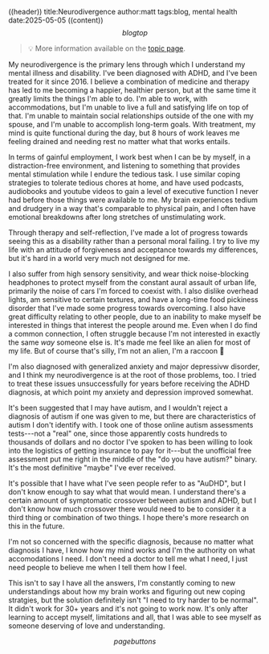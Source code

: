((header))
title:Neurodivergence
author:matt
tags:blog, mental health
date:2025-05-05
((content))
$$blogtop$$

> 💡 More information available on the [topic page](/topics/neurodivergence).

My neurodivergence is the primary lens through which I understand my mental illness and disability. I've been diagnosed with ADHD, and I've been treated for it since 2016. I believe a combination of medicine and therapy has led to me becoming a happier, healthier person, but at the same time it greatly limits the things I'm able to do. I'm able to work, with accommodations, but I'm unable to live a full and satisfying life on top of that. I'm unable to maintain social relationships outside of the one with my spouse, and I'm unable to accomplish long-term goals. With treatment, my mind is quite functional during the day, but 8 hours of work leaves me feeling drained and needing rest no matter what that works entails. 

In terms of gainful employment, I work best when I can be by myself, in a distraction-free environment, and listening to something that provides mental stimulation while I endure the tedious task. I use similar coping strategies to tolerate tedious chores at home, and have used podcasts, audiobooks and youtube videos to gain a level of executive function I never had before those things were available to me. My brain experiences tedium and drudgery in a way that's comparable to physical pain, and I often have emotional breakdowns after long stretches of unstimulating work.

Through therapy and self-reflection, I've made a lot of progress towards seeing this as a disability rather than a personal moral failing. I try to live my life with an attitude of forgiveness and acceptance towards my differences, but it's hard in a world very much not designed for me.

I also suffer from high sensory sensitivity, and wear thick noise-blocking headphones to protect myself from the constant aural assault of urban life, primarily the noise of cars I'm forced to coexist with. I also dislike overhead lights, am sensitive to certain textures, and have a long-time food pickiness disorder that I've made some progress towards overcoming. I also have great difficulty relating to other people, due to an inability to make myself be interested in things that interest the people around me. Even when I do find a common connection, I often struggle because I'm not interested in exactly the same *way* someone else is. It's made me feel like an alien for most of my life. But of course that's silly, I'm not an alien, I'm a raccoon 🦝

I'm also diagnosed with generalized anxiety and major depressivw disorder, and I think my neurodivergence is at the root of those problems, too. I tried to treat these issues unsuccessfully for years before receiving the ADHD diagnosis, at which point my anxiety and depression improved somewhat.

It's been suggested that I may have autism, and I wouldn't reject a diagnosis of autism if one was given to me, but there are characteristics of autism I don't identify with. I took one of those online autism assessments tests---not a "real" one, since those apparently costs hundreds to thousands of dollars and no doctor I've spoken to has been willing to look into the logistics of getting insurance to pay for it---but the unofficial free assessment put me right in the middle of the "do you have autism?" binary. It's the most definitive "maybe" I've ever received.

It's possible that I have what I've seen people refer to as "AuDHD", but I don't know enough to say what that would mean. I understand there's a certain amount of symptomatic crossover between autism and ADHD, but I don't know how much crossover there would need to be to consider it a third thing or combination of two things. I hope there's more research on this in the future.

I'm not so concerned with the specific diagnosis, because no matter what diagnosis I have, I know how my mind works and I'm the authority on what accomodations I need. I don't need a doctor to tell me what I need, I just need people to believe me when I tell them how I feel.

This isn't to say I have all the answers, I'm constantly coming to new understandings about how my brain works and figuring out new coping stratgies, but the solution definitely isn't "I need to try harder to be normal". It didn't work for 30+ years and it's not going to work now. It's only after learning to accept myself, limitations and all, that I was able to see myself as someone deserving of love and understanding. 



$$pagebuttons$$